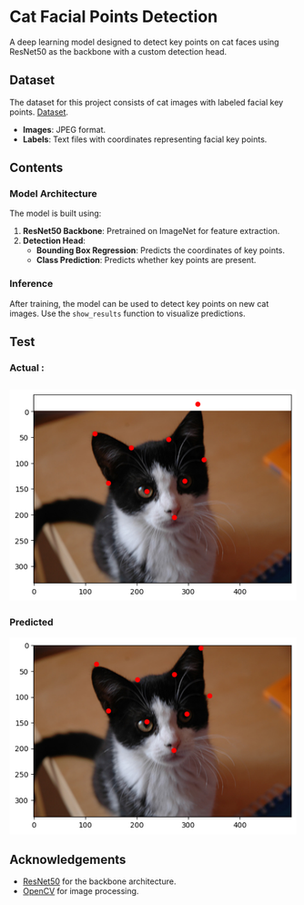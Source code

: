 # Cat Facial Points Detection

A deep learning model designed to detect key points on cat faces using ResNet50 as the backbone with a custom detection head.

## Dataset

The dataset for this project consists of cat images with labeled facial key points.
[Dataset](https://www.kaggle.com/datasets/crawford/cat-dataset/data).
- **Images**: JPEG format.
- **Labels**: Text files with coordinates representing facial key points.

## Contents

### Model Architecture
The model is built using:
1. **ResNet50 Backbone**: Pretrained on ImageNet for feature extraction.
2. **Detection Head**:
   - **Bounding Box Regression**: Predicts the coordinates of key points.
   - **Class Prediction**: Predicts whether key points are present.

### Inference
After training, the model can be used to detect key points on new cat images. Use the `show_results` function to visualize predictions.
## Test
### Actual :
![Example 1](Outputs/output.png)
---
### Predicted
![Example 2](Outputs/output2.png)

## Acknowledgements

- [ResNet50](https://keras.io/api/applications/resnet/#resnet50) for the backbone architecture.
- [OpenCV](https://opencv.org/) for image processing.
